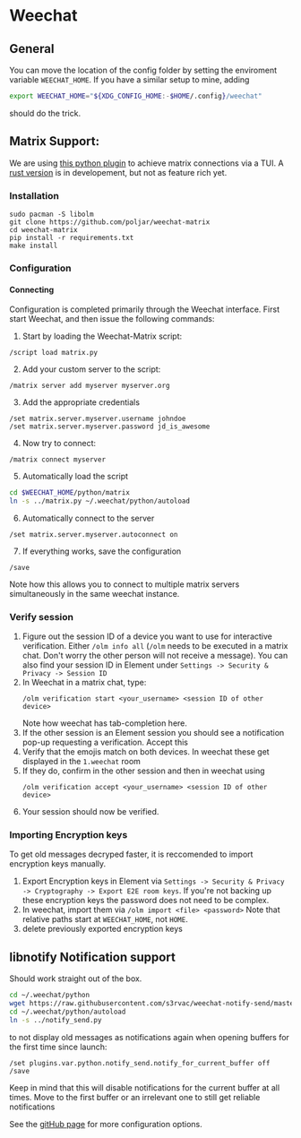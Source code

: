 # Weechat

## General
You can move the location of the config folder by setting the enviroment variable `WEECHAT_HOME`.
If you have a similar setup to mine, adding
```sh
export WEECHAT_HOME="${XDG_CONFIG_HOME:-$HOME/.config}/weechat"
```
should do the trick.

## Matrix Support:

We are using [this python plugin](https://github.com/poljar/weechat-matrix) to achieve matrix connections via a TUI.
A [rust version](https://github.com/poljar/weechat-matrix-rs) is in developement, but not as feature rich yet.

### Installation
```
sudo pacman -S libolm
git clone https://github.com/poljar/weechat-matrix
cd weechat-matrix
pip install -r requirements.txt
make install
```

### Configuration

#### Connecting
Configuration is completed primarily through the Weechat interface.  First start Weechat, and then issue the following commands:

1. Start by loading the Weechat-Matrix script:
```
/script load matrix.py
```
2. Add your custom server to the script:
```
/matrix server add myserver myserver.org
```
3. Add the appropriate credentials
```
/set matrix.server.myserver.username johndoe
/set matrix.server.myserver.password jd_is_awesome
```
4. Now try to connect:
```
/matrix connect myserver
```
5. Automatically load the script

```sh
cd $WEECHAT_HOME/python/matrix
ln -s ../matrix.py ~/.weechat/python/autoload
```

6. Automatically connect to the server

```
/set matrix.server.myserver.autoconnect on
```
7. If everything works, save the configuration

```
/save
```
Note how this allows you to connect to multiple matrix servers simultaneously in the same weechat instance.

### Verify session
1. Figure out the session ID of a device you want to use for interactive verification. Either `/olm info all` (`/olm` needs to be executed in a matrix chat. Don't worry the other person will not receive a message). You can also find your session ID in Element under `Settings -> Security & Privacy -> Session ID`
2. In Weechat in a matrix chat, type:
	```
	/olm verification start <your_username> <session ID of other device>
	```
	Note how weechat has tab-completion here.
3. If the other session is an Element session you should see a notification pop-up requesting a verification. Accept this
4. Verify that the emojis match on both devices. In weechat these get displayed in the `1.weechat` room
5. If they do, confirm in the other session and then in weechat using
	```
	/olm verification accept <your_username> <session ID of other device>
	```
6. Your session should now be verified.

### Importing Encryption keys
To get old messages decryped faster, it is reccomended to import encryption keys manually.
1. Export Encryption keys in Element via `Settings -> Security & Privacy -> Cryptography -> Export E2E room keys`. If you're not backing up these encryption keys the password does not need to be complex.
2. In weechat, import them via `/olm import <file> <password>` Note that relative paths start at `WEECHAT_HOME`, not `HOME`.
3. delete previously exported encryption keys

## libnotify Notification support
Should work straight out of the box.
```sh
cd ~/.weechat/python
wget https://raw.githubusercontent.com/s3rvac/weechat-notify-send/master/notify_send.py
cd ~/.weechat/python/autoload
ln -s ../notify_send.py
```

to not display old messages as notifications again when opening buffers for the first time since launch:

```
/set plugins.var.python.notify_send.notify_for_current_buffer off
/save
```
Keep in mind that this will disable notifications for the current buffer at all times. Move to the first buffer or an irrelevant one to still get reliable notifications

See the [gitHub page](https://github.com/s3rvac/weechat-notify-send) for more configuration options.
